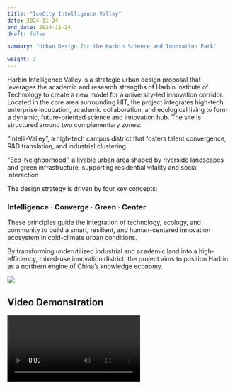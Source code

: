 ```yaml
---
title: "IceCity Intelligence Valley"
date: 2024-11-24
end_date: 2024-11-24
draft: false

summary: "Urban Design for the Harbin Science and Innovation Park"

weight: 3
---
```


Harbin Intelligence Valley is a strategic urban design proposal that leverages the academic and research strengths of Harbin Institute of Technology to create a new model for a university-led innovation corridor. Located in the core area surrounding HIT, the project integrates high-tech enterprise incubation, academic collaboration, and ecological living to form a dynamic, future-oriented science and innovation hub.
The site is structured around two complementary zones:

“Intelli-Valley”, a high-tech campus district that fosters talent convergence, R&D translation, and industrial clustering

“Eco-Neighborhood”, a livable urban area shaped by riverside landscapes and green infrastructure, supporting residential vitality and social interaction

The design strategy is driven by four key concepts:

### Intelligence · Converge · Green · Center

These principles guide the integration of technology, ecology, and community to build a smart, resilient, and human-centered innovation ecosystem in cold-climate urban conditions.

By transforming underutilized industrial and academic land into a high-efficiency, mixed-use innovation district, the project aims to position Harbin as a northern engine of China’s knowledge economy.


<img src="/images/project/9/2.png" style="max-width:100%"> </img>

## Video Demonstration

<video src="/images/project/9/1.mp4" controls style="max-width:100%"> </video>


